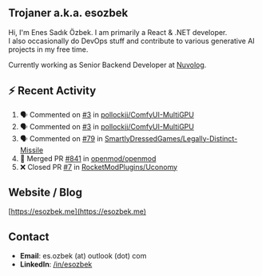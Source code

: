 ##  Trojaner a.k.a. esozbek
Hi, I'm Enes Sadık Özbek. I am primarily a React & .NET developer.  
I also occasionally do DevOps stuff and contribute to various generative AI projects in my free time.

Currently working as Senior Backend Developer at [Nuvolog](https://nuvolog.com/).

## :zap: Recent Activity

<!--START_SECTION:activity-->
1. 🗣 Commented on [#3](https://github.com/pollockjj/ComfyUI-MultiGPU/issues/3#issuecomment-2565820032) in [pollockjj/ComfyUI-MultiGPU](https://github.com/pollockjj/ComfyUI-MultiGPU)
2. 🗣 Commented on [#3](https://github.com/pollockjj/ComfyUI-MultiGPU/issues/3#issuecomment-2564780063) in [pollockjj/ComfyUI-MultiGPU](https://github.com/pollockjj/ComfyUI-MultiGPU)
3. 🗣 Commented on [#79](https://github.com/SmartlyDressedGames/Legally-Distinct-Missile/pull/79#issuecomment-2470726964) in [SmartlyDressedGames/Legally-Distinct-Missile](https://github.com/SmartlyDressedGames/Legally-Distinct-Missile)
4. 🎉 Merged PR [#841](https://github.com/openmod/openmod/pull/841) in [openmod/openmod](https://github.com/openmod/openmod)
5. ❌ Closed PR [#7](https://github.com/RocketModPlugins/Uconomy/pull/7) in [RocketModPlugins/Uconomy](https://github.com/RocketModPlugins/Uconomy)
<!--END_SECTION:activity-->

## Website / Blog
[https://esozbek.me](https://esozbek.me)

## Contact
- **Email**: es.ozbek (at) outlook (dot) com
- **LinkedIn**: [/in/esozbek](https://linkedin.com/in/esozbek)
